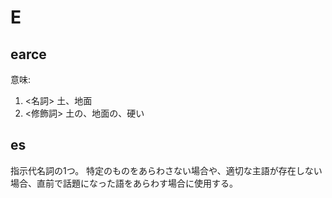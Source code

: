# E

## earce
意味:
1. <名詞> 土、地面
2. <修飾詞> 土の、地面の、硬い

## es
指示代名詞の1つ。
特定のものをあらわさない場合や、適切な主語が存在しない場合、直前で話題になった語をあらわす場合に使用する。
